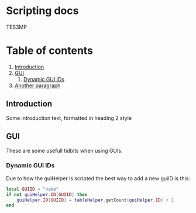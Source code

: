 # Scripting docs
TES3MP [](http://docs.tes3mp.com/)

# Table of contents
1. [Introduction](#introduction)
2. [GUI](#GUI)
    1. [Dynamic GUI IDs](#dynamicguiid)
3. [Another paragraph](#paragraph2)

## Introduction <a name="introduction"></a>
Some introduction text, formatted in heading 2 style

## GUI <a name="GUI"></a>
These are some usefull tidbits when using GUIs.

### Dynamic GUI IDs <a name="dynamicguiid"></a>
Due to how the guiHelper is scripted the best way to add a new guiID is this:
```lua
local GUIID = "name"
if not guiHelper.ID[GUIID] then
    guiHelper.ID[GUIID] = tableHelper.getCount(guiHelper.ID) + 1
end
```
